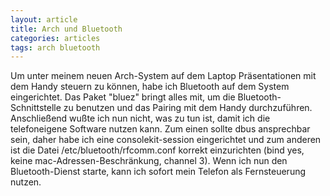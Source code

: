 ```yaml
---
layout: article
title: Arch und Bluetooth
categories: articles
tags: arch bluetooth
---
```

Um unter meinem neuen Arch-System auf dem Laptop Präsentationen mit dem Handy steuern zu können, habe ich Bluetooth auf dem System eingerichtet. Das Paket "bluez" bringt alles mit, um die Bluetooth-Schnittstelle zu benutzen und das Pairing mit dem Handy durchzuführen.
Anschließend wußte ich nun nicht, was zu tun ist, damit ich die telefoneigene Software nutzen kann. Zum einen sollte dbus ansprechbar sein, daher habe ich eine consolekit-session eingerichtet und zum anderen ist die Datei /etc/bluetooth/rfcomm.conf korrekt einzurichten (bind yes, keine mac-Adressen-Beschränkung, channel 3).
Wenn ich nun den Bluetooth-Dienst starte, kann ich sofort mein Telefon als Fernsteuerung nutzen.
